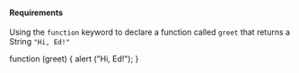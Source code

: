 #### Requirements
Using the `function` keyword to declare a function called `greet` that returns a String `"Hi, Ed!"`

function (greet) {
    alert ("Hi, Ed!");
}
